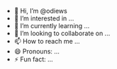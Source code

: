 - 👋 Hi, I’m @odiews
- 👀 I’m interested in ...
- 🌱 I’m currently learning ...
- 💞️ I’m looking to collaborate on ...
- 📫 How to reach me ...
- 😄 Pronouns: ...
- ⚡ Fun fact: ...

<!---
odiews/odiews is a ✨ special ✨ repository because its `README.md` (this file) appears on your GitHub profile.
You can click the Preview link to take a look at your changes.
--->
